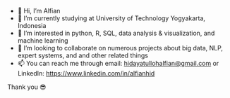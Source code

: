 - 👋 Hi, I’m Alfian
- 🌱 I’m currently studying at University of Technology Yogyakarta, Indonesia
- 👀 I’m interested in python, R, SQL, data analysis & visualization, and machine learning
- 💞️ I’m looking to collaborate on numerous projects about big data, NLP, expert systems, and and other related things
- 📫 You can reach me through email: hidayatullohalfian@gmail.com or LinkedIn: https://www.linkedin.com/in/alfianhid

Thank you 😎

